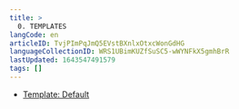 ```yaml
---
title: >
  0. TEMPLATES
langCode: en
articleID: TvjPImPqJmQ5EVstBXnlxOtxcWonGdHG
languageCollectionID: WRS1UBimKUZfSuSC5-wWYNFkX5gmhBrR
lastUpdated: 1643547491579
tags: []
---
```


-   [Template: Default](/templates/default)